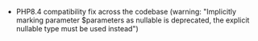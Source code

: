  - PHP8.4 compatibility fix across the codebase (warning: "Implicitly marking parameter $parameters as nullable is deprecated, the explicit nullable type must be used instead")
